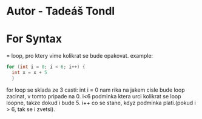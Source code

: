 
# Autor - Tadeáš Tondl
# For Syntax
= loop, pro ktery vime kolikrat se bude opakovat.
example:
```java
for (int i = 0; i < 6; i++) {
  int x = x + 5
  }
  ```
for loop se sklada ze 3 casti:
int i = 0 nam rika na jakem cisle bude loop zacinat, v tomto pripade na 0.
i<6 podminka ktera urci kolikrat se loop loopne, takze dokud i bude 5.
i++ co se stane, kdyz podminka plati.(pokud i > 6, tak se i zvetsi).

